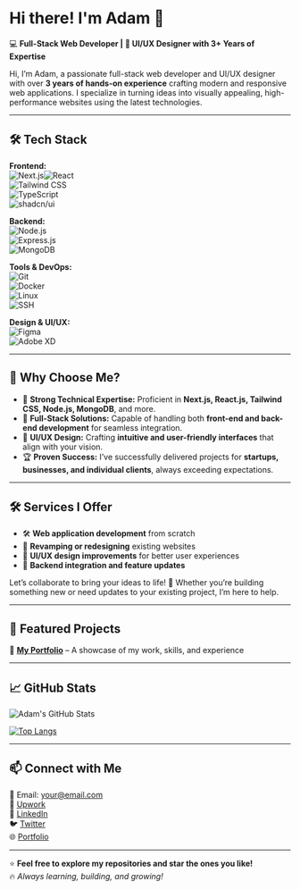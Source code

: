 # Hi there! I'm Adam 👋  

💻 **Full-Stack Web Developer | 🎨 UI/UX Designer with 3+ Years of Expertise**  

Hi, I’m Adam, a passionate full-stack web developer and UI/UX designer with over **3 years of hands-on experience** crafting modern and responsive web applications. I specialize in turning ideas into visually appealing, high-performance websites using the latest technologies.  

---

## 🛠️ Tech Stack  

**Frontend:**  
![Next.js](https://img.shields.io/badge/Next.js-000000?style=for-the-badge&logo=nextdotjs&logoColor=white)![React](https://img.shields.io/badge/React-20232A?style=for-the-badge&logo=react&logoColor=61DAFB)  
![Tailwind CSS](https://img.shields.io/badge/TailwindCSS-38B2AC?style=for-the-badge&logo=tailwind-css&logoColor=white)  
![TypeScript](https://img.shields.io/badge/TypeScript-3178C6?style=for-the-badge&logo=typescript&logoColor=white)  
![shadcn/ui](https://img.shields.io/badge/shadcn/UI-000000?style=for-the-badge&logo=radix-ui&logoColor=white)  

**Backend:**  
![Node.js](https://img.shields.io/badge/Node.js-43853D?style=for-the-badge&logo=node.js&logoColor=white)  
![Express.js](https://img.shields.io/badge/Express.js-000000?style=for-the-badge&logo=express&logoColor=white)  
![MongoDB](https://img.shields.io/badge/MongoDB-4EA94B?style=for-the-badge&logo=mongodb&logoColor=white)  

**Tools & DevOps:**  
![Git](https://img.shields.io/badge/Git-F05032?style=for-the-badge&logo=git&logoColor=white)  
![Docker](https://img.shields.io/badge/Docker-2496ED?style=for-the-badge&logo=docker&logoColor=white)  
![Linux](https://img.shields.io/badge/Linux-FCC624?style=for-the-badge&logo=linux&logoColor=black)  
![SSH](https://img.shields.io/badge/SSH-000000?style=for-the-badge&logo=gnome-terminal&logoColor=white)  

**Design & UI/UX:**  
![Figma](https://img.shields.io/badge/Figma-F24E1E?style=for-the-badge&logo=figma&logoColor=white)  
![Adobe XD](https://img.shields.io/badge/Adobe%20XD-FF61F6?style=for-the-badge&logo=adobe-xd&logoColor=white)  

---

## 🚀 Why Choose Me?  
- 🔧 **Strong Technical Expertise:** Proficient in **Next.js, React.js, Tailwind CSS, Node.js, MongoDB**, and more.  
- 🚀 **Full-Stack Solutions:** Capable of handling both **front-end and back-end development** for seamless integration.  
- 🎨 **UI/UX Design:** Crafting **intuitive and user-friendly interfaces** that align with your vision.  
- 🏆 **Proven Success:** I’ve successfully delivered projects for **startups, businesses, and individual clients**, always exceeding expectations.  

---

## 🛠️ Services I Offer  
- 🛠️ **Web application development** from scratch  
- 🔄 **Revamping or redesigning** existing websites  
- 🎯 **UI/UX design improvements** for better user experiences  
- 🧩 **Backend integration and feature updates**  

Let’s collaborate to bring your ideas to life! 🚀 Whether you’re building something new or need updates to your existing project, I’m here to help.  

---

## 📌 Featured Projects  
🚀 **[My Portfolio](https://www.ad1m.xyz/)** – A showcase of my work, skills, and experience  
<!-- 📂 **[Project 1](https://github.com/ad1mx/project-1)** – Short description of the project -->
<!-- 🔗 **[Project 2](https://github.com/ad1mx/project-2)** – Another cool project -->

---

## 📈 GitHub Stats  
![Adam's GitHub Stats](https://github-readme-stats.vercel.app/api?username=ad1mx&show_icons=true&theme=radical)  

[![Top Langs](https://github-readme-stats.vercel.app/api/top-langs/?username=ad1mx&layout=compact&theme=radical)](https://github.com/anuraghazra/github-readme-stats)  

---

## 📫 Connect with Me  
📧 Email: your@email.com  
💼 [Upwork](https://www.upwork.com/freelancers/~yourprofile)  
💼 [LinkedIn](https://www.linkedin.com/in/ad1mx)  
🐦 [Twitter](https://twitter.com/ad1mx)  
🌐 [Portfolio](https://www.ad1m.xyz/)  

---

⭐ **Feel free to explore my repositories and star the ones you like!**  
🔥 _Always learning, building, and growing!_  
